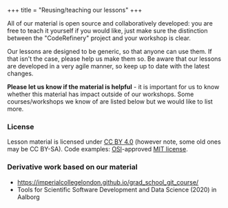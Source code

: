 +++
title = "Reusing/teaching our lessons"
+++

All of our material is open source and collaboratively developed: you are free
to teach it yourself if you would like, just make sure the distinction between
the "CodeRefinery" project and your workshop is clear.

Our lessons are designed to be generic, so that anyone can use them.  If that
isn't the case, please help us make them so.  Be aware that our lessons are
developed in a very agile manner, so keep up to date with the latest changes.

**Please let us know if the material is helpful** - it is important for us to
know whether this material has impact outside of our workshops. Some
courses/workshops we know of are listed below but we would like to list more.


### License

Lesson material is licensed under [CC BY 4.0](https://creativecommons.org/licenses/by/4.0/) (however note, some old ones may be CC BY-SA).
Code examples: [OSI](http://opensource.org)-approved [MIT license](http://opensource.org/licenses/mit-license.html).


### Derivative work based on our material

- <https://imperialcollegelondon.github.io/grad_school_git_course/>
- Tools for Scientific Software Development and Data Science (2020) in Aalborg
